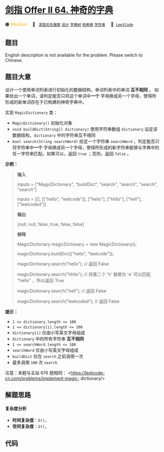 # [剑指 Offer II 64. 神奇的字典](https://leetcode.cn/problems/US1pGT)

🟠 <font color=#ffb800>Medium</font>&emsp; 🔖&ensp; [`深度优先搜索`](/leetcode/outline/tag/depth-first-search.md) [`设计`](/leetcode/outline/tag/design.md) [`字典树`](/leetcode/outline/tag/trie.md) [`哈希表`](/leetcode/outline/tag/hash-table.md) [`字符串`](/leetcode/outline/tag/string.md)&emsp; 🔗&ensp;[`LeetCode`](https://leetcode.cn/problems/US1pGT)


## 题目

English description is not available for the problem. Please switch to
Chinese.


## 题目大意

设计一个使用单词列表进行初始化的数据结构，单词列表中的单词 **互不相同** 。 如果给出一个单词，请判定能否只将这个单词中**一个**
字母换成另一个字母，使得所形成的新单词存在于已构建的神奇字典中。

实现 `MagicDictionary` 类：

  * `MagicDictionary()` 初始化对象
  * `void buildDict(String[] dictionary)` 使用字符串数组 `dictionary` 设定该数据结构，`dictionary` 中的字符串互不相同
  * `bool search(String searchWord)` 给定一个字符串 `searchWord` ，判定能否只将字符串中**一个** 字母换成另一个字母，使得所形成的新字符串能够与字典中的任一字符串匹配。如果可以，返回 `true` ；否则，返回 `false` 。



**示例：**

> 
> 
> 
> 
> 
> **输入**
> 
> inputs = ["MagicDictionary", "buildDict", "search", "search", "search", "search"]
> 
> inputs = [[], [["hello", "leetcode"]], ["hello"], ["hhllo"], ["hell"], ["leetcoded"]]
> 
> **输出**
> 
> [null, null, false, true, false, false]
> 
> 
> 
> **解释**
> 
> MagicDictionary magicDictionary = new MagicDictionary();
> 
> magicDictionary.buildDict(["hello", "leetcode"]);
> 
> magicDictionary.search("hello"); // 返回 False
> 
> magicDictionary.search("hhllo"); // 将第二个 'h' 替换为 'e' 可以匹配 "hello" ，所以返回 True
> 
> magicDictionary.search("hell"); // 返回 False
> 
> magicDictionary.search("leetcoded"); // 返回 False
> 
> 



**提示：**

  * `1 <= dictionary.length <= 100`
  * `1 <= dictionary[i].length <= 100`
  * `dictionary[i]` 仅由小写英文字母组成
  * `dictionary` 中的所有字符串 **互不相同**
  * `1 <= searchWord.length <= 100`
  * `searchWord` 仅由小写英文字母组成
  * `buildDict` 仅在 `search` 之前调用一次
  * 最多调用 `100` 次 `search`



注意：本题与主站 676 题相同： <https://leetcode-cn.com/problems/implement-magic-
dictionary/>


## 解题思路

#### 复杂度分析

- **时间复杂度**：`O()`，
- **空间复杂度**：`O()`，

## 代码

```javascript

```